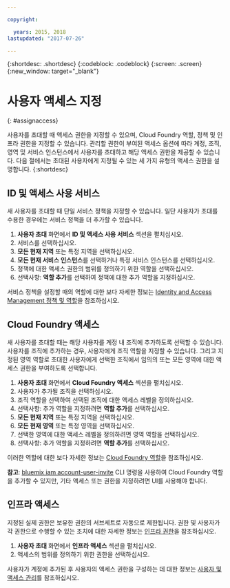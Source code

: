 ```yaml
---

copyright:

  years: 2015, 2018
lastupdated: "2017-07-26"

---
```


{:shortdesc: .shortdesc}
{:codeblock: .codeblock}
{:screen: .screen}
{:new_window: target="_blank"}

# 사용자 액세스 지정
{: #assignaccess}

사용자를 초대할 때 액세스 권한을 지정할 수 있으며, Cloud Foundry 역할, 정책 및 인프라 권한을 지정할 수 있습니다. 관리할 권한이 부여된 액세스 옵션에 따라 계정, 조직, 영역 및 서비스 인스턴스에서 사용자를 초대하고 해당 액세스 권한을 제공할 수 있습니다. 다음 절에서는 초대된 사용자에게 지정될 수 있는 세 가지 유형의 액세스 권한을 설명합니다.
{:shortdesc}

## ID 및 액세스 사용 서비스

새 사용자를 초대할 때 단일 서비스 정책을 지정할 수 있습니다. 일단 사용자가 초대를 수용한 경우에는 서비스 정책을 더 추가할 수 있습니다.

1. **사용자 초대** 화면에서 **ID 및 액세스 사용 서비스** 섹션을 펼치십시오.
2. 서비스를 선택하십시오.
3. **모든 현재 지역** 또는 특정 지역을 선택하십시오.
4. **모든 현재 서비스 인스턴스**를 선택하거나 특정 서비스 인스턴스를 선택하십시오.
5. 정책에 대한 액세스 권한의 범위를 정의하기 위한 역할을 선택하십시오.
6. 선택사항: **역할 추가**를 선택하여 정책에 대한 추가 역할을 지정하십시오.

서비스 정책을 설정할 때의 역할에 대한 보다 자세한 정보는 [Identity and Access Management 정책 및 역할](/docs/iam/users_roles.html#iamusermanpol)을 참조하십시오.

## Cloud Foundry 액세스

새 사용자를 초대할 때는 해당 사용자를 계정 내 조직에 추가하도록 선택할 수 있습니다. 사용자를 조직에 추가하는 경우, 사용자에게 조직 역할을 지정할 수 있습니다. 그리고 지정된 영역 역할로 초대한 사용자에게 선택한 조직에서 임의의 또는 모든 영역에 대한 액세스 권한을 부여하도록 선택합니다.

1. **사용자 초대** 화면에서 **Cloud Foundry 액세스** 섹션을 펼치십시오.
2. 사용자가 추가될 조직을 선택하십시오.
3. 조직 역할을 선택하여 선택된 조직에 대한 액세스 레벨을 정의하십시오.
4. 선택사항: 추가 역할을 지정하려면 **역할 추가**를 선택하십시오.
5. **모든 현재 지역** 또는 특정 지역을 선택하십시오.
6. **모든 현재 영역** 또는 특정 영역을 선택하십시오.
7. 선택한 영역에 대한 액세스 레벨을 정의하려면 영역 역할을 선택하십시오.
8. 선택사항: 추가 역할을 지정하려면 **역할 추가**를 선택하십시오.

이러한 역할에 대한 보다 자세한 정보는 [Cloud Foundry 역할](/docs/iam/users_roles.html#cfroles)을 참조하십시오.

**참고**: [bluemix iam account-user-invite](/docs/cli/reference/bluemix_cli/bx_cli.html#bluemix_iam_account_user_invite) CLI 명령을 사용하여 Cloud Foundry 역할을 추가할 수 있지만, 기타 액세스 또는 권한을 지정하려면 UI를 사용해야 합니다.

## 인프라 액세스

지정된 실제 권한은 보유한 권한의 서브세트로 자동으로 제한됩니다. 권한 및 사용자가 각 권한으로 수행할 수 있는 조치에 대한 자세한 정보는 [인프라 권한](/docs/iam/users_roles.html#infrapermissions)을 참조하십시오.

1. **사용자 초대** 화면에서 **인프라 액세스** 섹션을 펼치십시오.
2. 액세스의 범위를 정의하기 위한 권한을 선택하십시오.

사용자가 계정에 추가된 후 사용자의 액세스 권한을 구성하는 데 대한 정보는 [사용자 및 액세스 관리](/docs/iam/iamusermanage.html)를 참조하십시오.
